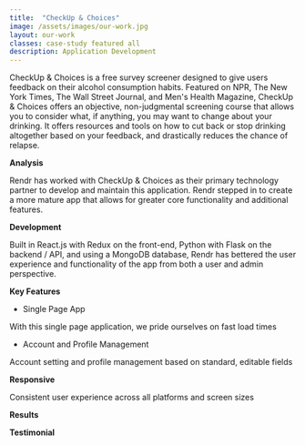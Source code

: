```yaml
---
title:  "CheckUp & Choices"
image: /assets/images/our-work.jpg
layout: our-work
classes: case-study featured all
description: Application Development
---
```

CheckUp & Choices is a free survey screener designed to give users feedback on their alcohol consumption habits. Featured on NPR, The New York Times, The Wall Street Journal, and Men's Health Magazine, CheckUp & Choices offers an objective, non-judgmental screening course that allows you to consider what, if anything, you may want to change about your drinking. It offers resources and tools on how to cut back or stop drinking altogether based on your feedback, and drastically reduces the chance of relapse.

**Analysis**

Rendr has worked with CheckUp & Choices as their primary technology partner to develop and maintain this application. Rendr stepped in to create a more mature app that allows for greater core functionality and additional features.  

**Development**

Built in React.js with Redux on the front-end, Python with Flask on the backend / API, and using a MongoDB database, Rendr has bettered the user experience and functionality of the app from both a user and admin perspective.

**Key Features**

- Single Page App

With this single page application, we pride ourselves on fast load times

- Account and Profile Management

Account setting and profile management based on standard, editable fields 

**Responsive**

Consistent user experience across all platforms and screen sizes

**Results**

**Testimonial**